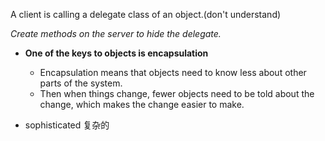A client is calling a delegate class of an object.(don't understand)

*Create methods on the server to hide the delegate.*

+ **One of the keys to objects is encapsulation**
    + Encapsulation means that objects need to know less about other parts of the system.
    + Then when things change, fewer objects need to be told about the change, which makes the change easier to make.

+ sophisticated 复杂的
